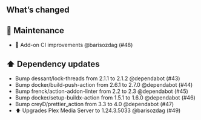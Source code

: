 ## What’s changed

## 🧰 Maintenance

- 🚀 Add-on CI improvements @barisozdag (#48)

## ⬆️ Dependency updates

- Bump dessant/lock-threads from 2.1.1 to 2.1.2 @dependabot (#43)
- Bump docker/build-push-action from 2.6.1 to 2.7.0 @dependabot (#44)
- Bump frenck/action-addon-linter from 2.2 to 2.3 @dependabot (#45)
- Bump docker/setup-buildx-action from 1.5.1 to 1.6.0 @dependabot (#46)
- Bump creyD/prettier_action from 3.3 to 4.0 @dependabot (#47)
- ⬆️ Upgrades Plex Media Server to 1.24.3.5033 @barisozdag (#49)
